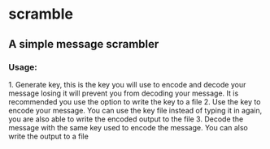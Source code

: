 # scramble
<h2>A simple message scrambler</h2>

<h3> Usage: </h3>
1. Generate key, this is the key you will use to encode and decode your message losing it will prevent you from decoding your message. It is recommended you use the option to write the key to a file
2. Use the key to encode your message. You can use the key file instead of typing it in again, you are also able to write the encoded output to the file
3. Decode the message with the same key used to encode the message. You can also write the output to a file
